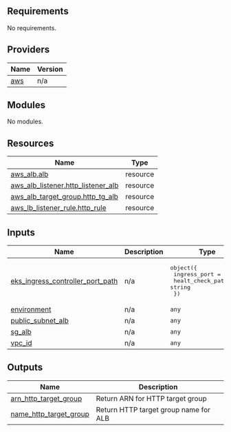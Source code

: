 <!-- BEGIN_TF_DOCS -->
## Requirements

No requirements.

## Providers

| Name | Version |
|------|---------|
| <a name="provider_aws"></a> [aws](#provider\_aws) | n/a |

## Modules

No modules.

## Resources

| Name | Type |
|------|------|
| [aws_alb.alb](https://registry.terraform.io/providers/hashicorp/aws/latest/docs/resources/alb) | resource |
| [aws_alb_listener.http_listener_alb](https://registry.terraform.io/providers/hashicorp/aws/latest/docs/resources/alb_listener) | resource |
| [aws_alb_target_group.http_tg_alb](https://registry.terraform.io/providers/hashicorp/aws/latest/docs/resources/alb_target_group) | resource |
| [aws_lb_listener_rule.http_rule](https://registry.terraform.io/providers/hashicorp/aws/latest/docs/resources/lb_listener_rule) | resource |

## Inputs

| Name | Description | Type | Default | Required |
|------|-------------|------|---------|:--------:|
| <a name="input_eks_ingress_controller_port_path"></a> [eks\_ingress\_controller\_port\_path](#input\_eks\_ingress\_controller\_port\_path) | n/a | <pre>object({<br>    ingress_port     = number<br>    healt_check_path = string<br>  })</pre> | n/a | yes |
| <a name="input_environment"></a> [environment](#input\_environment) | n/a | `any` | n/a | yes |
| <a name="input_public_subnet_alb"></a> [public\_subnet\_alb](#input\_public\_subnet\_alb) | n/a | `any` | n/a | yes |
| <a name="input_sg_alb"></a> [sg\_alb](#input\_sg\_alb) | n/a | `any` | n/a | yes |
| <a name="input_vpc_id"></a> [vpc\_id](#input\_vpc\_id) | n/a | `any` | n/a | yes |

## Outputs

| Name | Description |
|------|-------------|
| <a name="output_arn_http_target_group"></a> [arn\_http\_target\_group](#output\_arn\_http\_target\_group) | Return ARN for HTTP target group |
| <a name="output_name_http_target_group"></a> [name\_http\_target\_group](#output\_name\_http\_target\_group) | Return HTTP target group name for ALB |
<!-- END_TF_DOCS -->